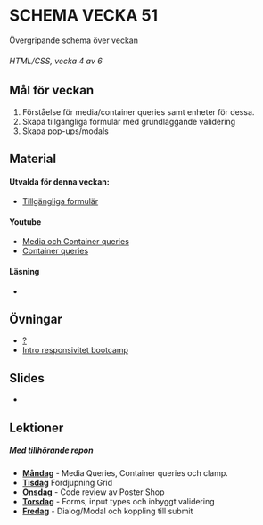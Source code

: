 # SCHEMA VECKA 51
Övergripande schema över veckan

###### HTML/CSS, vecka 4 av 6

## Mål för veckan
1. Förståelse för media/container queries samt enheter för dessa.
2. Skapa tillgängliga formulär med grundläggande validering
3. Skapa pop-ups/modals

## Material
#### Utvalda för denna veckan:
* [Tillgängliga formulär](https://app.pluralsight.com/library/courses/accessibility-keyboard-input-forms/table-of-contents)
#### Youtube
* [Media och Container queries](https://www.youtube.com/watch?v=2rlWBZ17Wes)
* [Container queries](https://www.youtube.com/watch?v=ZSaAHb5dRwQ)
#### Läsning
* []()
## Övningar
* [?](https://code.zocom.io/frontend/mockups/figma-layout-app-company)
* [Intro responsivitet bootcamp]()
## Slides
* []()

## Lektioner
##### Med tillhörande repon
* **[Måndag](https://github.com/Lexicon-frontend-2024-2025/lecture-16-dec)** - Media Queries, Container queries och clamp.
* **[Tisdag](https://github.com/Lexicon-frontend-2024-2025/lecture-17-dec)** Fördjupning Grid  
* **[Onsdag]()**  - Code review av Poster Shop
* **[Torsdag]()**  - Forms, input types och inbyggt validering
* **[Fredag]()** - Dialog/Modal och koppling till submit
